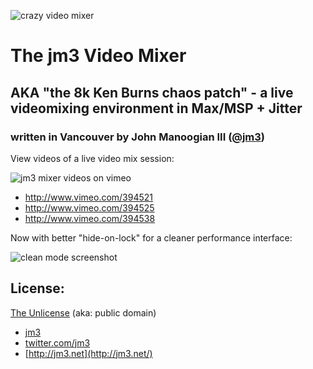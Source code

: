 ![crazy video mixer](http://img.skitch.com/20071124-bb8n16s3m3cd9cbxmpaikcm6ci.png)

# The jm3 Video Mixer
## AKA "the 8k Ken Burns chaos patch" - a live videomixing environment in Max/MSP + Jitter

### written in Vancouver by John Manoogian III ([@jm3](http://twitter.com/jm3))

View videos of a live video mix session:

![jm3 mixer videos on vimeo](https://img.skitch.com/20110324-qrppr7b21mkspu3bqj9rdj1qya.png)

 * http://www.vimeo.com/394521
 * http://www.vimeo.com/394525
 * http://www.vimeo.com/394538

Now with better "hide-on-lock" for a cleaner performance interface:

![clean mode screenshot](http://img.skitch.com/20071126-834gk279fjgww5qsw6d8amti85.png)

## License:

[The Unlicense](http://unlicense.org) (aka: public domain) 

 * [jm3](http://jm3.net/) 
 * [twitter.com/jm3](http://twitter.com/jm3)
 * [http://jm3.net](http://jm3.net/)
